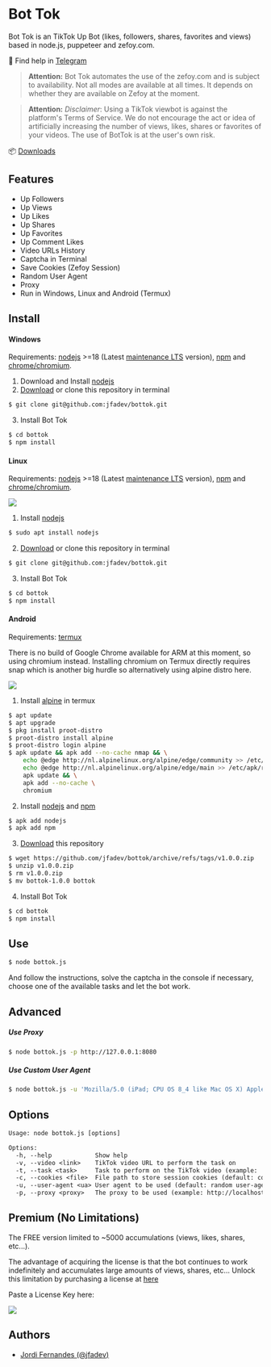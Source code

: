 # Bot Tok

Bot Tok is an TikTok Up Bot (likes, followers, shares, favorites and views)
based in node.js, puppeteer and zefoy.com.

🛟 Find help in [Telegram](https://t.me/bottok_help)

>**Attention:** Bot Tok automates the use of the zefoy.com and is subject to availability. Not all modes are available at all times. It depends on whether they are available on Zefoy at the moment.

>**Attention:** *Disclaimer*: Using a TikTok viewbot is against the platform's Terms of Service. We do not encourage the act or idea of artificially increasing the number of views, likes, shares or favorites of your videos. The use of BotTok is at the user's own risk.

📦 [Downloads](https://github.com/jfadev/bottok/releases)
## Features

* Up Followers
* Up Views
* Up Likes
* Up Shares
* Up Favorites
* Up Comment Likes
* Video URLs History
* Captcha in Terminal
* Save Cookies (Zefoy Session)
* Random User Agent
* Proxy
* Run in Windows, Linux and Android (Termux)

## Install

#### Windows

Requirements: [nodejs](https://nodejs.org/) >=18 (Latest [maintenance LTS](https://github.com/nodejs/Release#release-schedule) version),
 [npm](https://www.npmjs.com/) and [chrome/chromium](https://www.chromium.org/chromium-projects/).

1. Download and Install [nodejs](https://nodejs.org/en/download/)
2. [Download](https://github.com/jfadev/bottok/releases) or clone this repository in terminal

```bash
$ git clone git@github.com:jfadev/bottok.git
```

3. Install Bot Tok

```bash
$ cd bottok
$ npm install
```

#### Linux

Requirements: [nodejs](https://nodejs.org/) >=18 (Latest [maintenance LTS](https://github.com/nodejs/Release#release-schedule) version),
 [npm](https://www.npmjs.com/) and [chrome/chromium](https://www.chromium.org/chromium-projects/).

![](doc/1.png?raw=true)

1. Install [nodejs](https://nodejs.org/)
   
```bash
$ sudo apt install nodejs
```

2. [Download](https://github.com/jfadev/bottok/releases) or clone this repository in terminal

```bash
$ git clone git@github.com:jfadev/bottok.git
```

3. Install Bot Tok
```bash
$ cd bottok
$ npm install
```

#### Android

Requirements: [termux](https://termux.dev/en/)

There is no build of Google Chrome available for ARM at this moment, so using chromium instead.
Installing chromium on Termux directly requires snap which is another big hurdle so alternatively using alpine distro here.

![](doc/5.png?raw=true)

1. Install [alpine](https://alpinelinux.org) in termux

```bash
$ apt update
$ apt upgrade
$ pkg install proot-distro
$ proot-distro install alpine
$ proot-distro login alpine
$ apk update && apk add --no-cache nmap && \
    echo @edge http://nl.alpinelinux.org/alpine/edge/community >> /etc/apk/repositories && \
    echo @edge http://nl.alpinelinux.org/alpine/edge/main >> /etc/apk/repositories && \
    apk update && \
    apk add --no-cache \
    chromium
```

2. Install [nodejs](https://nodejs.org/) and [npm](https://www.npmjs.com/)
   
```bash
$ apk add nodejs
$ apk add npm
```

3. [Download](https://github.com/jfadev/bottok/releases) this repository

```bash
$ wget https://github.com/jfadev/bottok/archive/refs/tags/v1.0.0.zip
$ unzip v1.0.0.zip
$ rm v1.0.0.zip
$ mv bottok-1.0.0 bottok
```

4. Install Bot Tok
```bash
$ cd bottok
$ npm install
```


## Use

```bash
$ node bottok.js
```
And follow the instructions, solve the captcha in the console if necessary, choose one of the available tasks and let the bot work.

## Advanced

##### Use Proxy

```bash
$ node bottok.js -p http://127.0.0.1:8080
```

##### Use Custom User Agent

```bash
$ node bottok.js -u 'Mozilla/5.0 (iPad; CPU OS 8_4 like Mac OS X) AppleWebKit/600.1.4 (KHTML, like Gecko) Version/8.0 Mobile/12H143 Safari/600.1.4'
```

## Options

```txt
Usage: node bottok.js [options]

Options:
  -h, --help            Show help
  -v, --video <link>    TikTok video URL to perform the task on
  -t, --task <task>     Task to perform on the TikTok video (example: 'Up Views')
  -c, --cookies <file>  File path to store session cookies (default: cookies.json)
  -u, --user-agent <ua> User agent to be used (default: random user-agent)
  -p, --proxy <proxy>   The proxy to be used (example: http://localhost:8080)  
```

## Premium (No Limitations)

The FREE version limited to ~5000 accumulations (views, likes, shares, etc...).

The advantage of acquiring the license is that the bot continues to 
work indefinitely and accumulates large amounts of views, shares, etc...
Unlock this limitation by purchasing a license at [here](https://jordifernandes.com/service/bottok)

Paste a License Key here:

![](doc/4.png?raw=true)

## Authors

- [Jordi Fernandes (@jfadev)](https://github.com/jfadev)